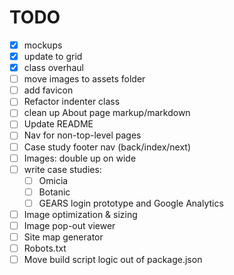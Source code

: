 # TODO
- [x] mockups
- [x] update to grid
- [x] class overhaul
- [ ] move images to assets folder
- [ ] add favicon
- [ ] Refactor indenter class
- [ ] clean up About page markup/markdown
- [ ] Update README
- [ ] Nav for non-top-level pages
- [ ] Case study footer nav (back/index/next)
- [ ] Images: double up on wide
- [ ] write case studies:
  - [ ] Omicia
  - [ ] Botanic
  - [ ] GEARS login prototype and Google Analytics
- [ ] Image optimization & sizing
- [ ] Image pop-out viewer
- [ ] Site map generator
- [ ] Robots.txt
- [ ] Move build script logic out of package.json
